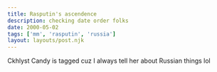 ```yaml
---
title: Rasputin's ascendence 
description: checking date order folks
date: 2000-05-02
tags: ['mm', 'rasputin', 'russia']
layout: layouts/post.njk
---
```


Ckhlyst
Candy is tagged cuz I always tell her about Russian things lol
